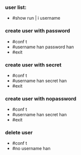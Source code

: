 ### user list:
* #show run | i username

### create user with password
* #conf t
* #username han password han
* #exit

### create user with secret
* #conf t
* #username han secret han
* #exit

### create user with nopassword
* #conf t
* #username han secret han
* #exit

### delete user
* #conf t
* #no username han

